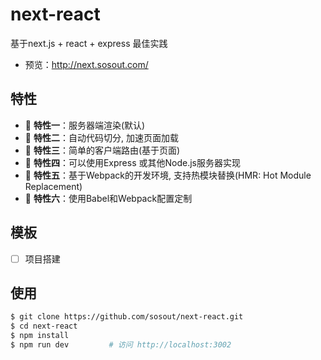 # next-react

基于next.js + react + express 最佳实践

- 预览：http://next.sosout.com/

## 特性

- :gem: **特性一**：服务器端渲染(默认)
- :rocket: **特性二**：自动代码切分, 加速页面加载
- :1234: **特性三**：简单的客户端路由(基于页面)
- :gem: **特性四**：可以使用Express 或其他Node.js服务器实现
- :rocket: **特性五**：基于Webpack的开发环境, 支持热模块替换(HMR: Hot Module Replacement)
- :1234: **特性六**：使用Babel和Webpack配置定制

## 模板
- [ ] 项目搭建

## 使用

```bash
$ git clone https://github.com/sosout/next-react.git
$ cd next-react
$ npm install
$ npm run dev         # 访问 http://localhost:3002
```